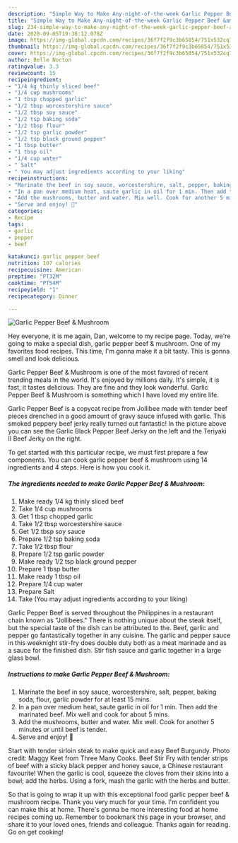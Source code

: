```yaml
---
description: "Simple Way to Make Any-night-of-the-week Garlic Pepper Beef &amp;amp; Mushroom"
title: "Simple Way to Make Any-night-of-the-week Garlic Pepper Beef &amp;amp; Mushroom"
slug: 234-simple-way-to-make-any-night-of-the-week-garlic-pepper-beef-and-amp-mushroom
date: 2020-09-05T19:38:12.078Z
image: https://img-global.cpcdn.com/recipes/36f7f2f9c3b65854/751x532cq70/garlic-pepper-beef-mushroom-recipe-main-photo.jpg
thumbnail: https://img-global.cpcdn.com/recipes/36f7f2f9c3b65854/751x532cq70/garlic-pepper-beef-mushroom-recipe-main-photo.jpg
cover: https://img-global.cpcdn.com/recipes/36f7f2f9c3b65854/751x532cq70/garlic-pepper-beef-mushroom-recipe-main-photo.jpg
author: Belle Norton
ratingvalue: 3.3
reviewcount: 15
recipeingredient:
- "1/4 kg thinly sliced beef"
- "1/4 cup mushrooms"
- "1 tbsp chopped garlic"
- "1/2 tbsp worcestershire sauce"
- "1/2 tbsp soy sauce"
- "1/2 tsp baking soda"
- "1/2 tbsp flour"
- "1/2 tsp garlic powder"
- "1/2 tsp black ground pepper"
- "1 tbsp butter"
- "1 tbsp oil"
- "1/4 cup water"
- " Salt"
- " You may adjust ingredients according to your liking"
recipeinstructions:
- "Marinate the beef in soy sauce, worcestershire, salt, pepper, baking soda, flour, garlic powder for at least 15 mins."
- "In a pan over medium heat, saute garlic in oil for 1 min. Then add the marinated beef. Mix well and cook for about 5 mins."
- "Add the mushrooms, butter and water. Mix well. Cook for another 5 minutes or until beef is tender."
- "Serve and enjoy! 🙂"
categories:
- Recipe
tags:
- garlic
- pepper
- beef

katakunci: garlic pepper beef 
nutrition: 107 calories
recipecuisine: American
preptime: "PT32M"
cooktime: "PT54M"
recipeyield: "1"
recipecategory: Dinner

---
```



![Garlic Pepper Beef &amp; Mushroom](https://img-global.cpcdn.com/recipes/36f7f2f9c3b65854/751x532cq70/garlic-pepper-beef-mushroom-recipe-main-photo.jpg)

Hey everyone, it is me again, Dan, welcome to my recipe page. Today, we're going to make a special dish, garlic pepper beef &amp; mushroom. One of my favorites food recipes. This time, I'm gonna make it a bit tasty. This is gonna smell and look delicious.

Garlic Pepper Beef &amp; Mushroom is one of the most favored of recent trending meals in the world. It's enjoyed by millions daily. It's simple, it is fast, it tastes delicious. They are fine and they look wonderful. Garlic Pepper Beef &amp; Mushroom is something which I have loved my entire life.

Garlic Pepper Beef is a copycat recipe from Jollibee made with tender beef pieces drenched in a good amount of gravy sauce infused with garlic. This smoked peppery beef jerky really turned out fantastic! In the picture above you can see the Garlic Black Pepper Beef Jerky on the left and the Teriyaki II Beef Jerky on the right.


To get started with this particular recipe, we must first prepare a few components. You can cook garlic pepper beef &amp; mushroom using 14 ingredients and 4 steps. Here is how you cook it.

<!--inarticleads1-->

##### The ingredients needed to make Garlic Pepper Beef &amp; Mushroom:

1. Make ready 1/4 kg thinly sliced beef
1. Take 1/4 cup mushrooms
1. Get 1 tbsp chopped garlic
1. Take 1/2 tbsp worcestershire sauce
1. Get 1/2 tbsp soy sauce
1. Prepare 1/2 tsp baking soda
1. Take 1/2 tbsp flour
1. Prepare 1/2 tsp garlic powder
1. Make ready 1/2 tsp black ground pepper
1. Prepare 1 tbsp butter
1. Make ready 1 tbsp oil
1. Prepare 1/4 cup water
1. Prepare  Salt
1. Take  (You may adjust ingredients according to your liking)


Garlic Pepper Beef is served throughout the Philippines in a restaurant chain known as &#34;Jollibees.&#34; There is nothing unique about the steak itself, but the special taste of the dish can be attributed to the. Beef, garlic and pepper go fantastically together in any cuisine. The garlic and pepper sauce in this weeknight stir-fry does double duty both as a meat marinade and as a sauce for the finished dish. Stir fish sauce and garlic together in a large glass bowl. 

<!--inarticleads2-->

##### Instructions to make Garlic Pepper Beef &amp; Mushroom:

1. Marinate the beef in soy sauce, worcestershire, salt, pepper, baking soda, flour, garlic powder for at least 15 mins.
1. In a pan over medium heat, saute garlic in oil for 1 min. Then add the marinated beef. Mix well and cook for about 5 mins.
1. Add the mushrooms, butter and water. Mix well. Cook for another 5 minutes or until beef is tender.
1. Serve and enjoy! 🙂


Start with tender sirloin steak to make quick and easy Beef Burgundy. Photo credit: Maggy Keet from Three Many Cooks. Beef Stir Fry with tender strips of beef with a sticky black pepper and honey sauce, a Chinese restaurant favourite! When the garlic is cool, squeeze the cloves from their skins into a bowl; add the herbs. Using a fork, mash the garlic with the herbs and butter. 

So that is going to wrap it up with this exceptional food garlic pepper beef &amp; mushroom recipe. Thank you very much for your time. I'm confident you can make this at home. There's gonna be more interesting food at home recipes coming up. Remember to bookmark this page in your browser, and share it to your loved ones, friends and colleague. Thanks again for reading. Go on get cooking!
